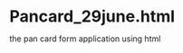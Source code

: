 # Pancard_29june.html
the pan card form application using html

<!DOCTYPE html>
<html lang="en">
<head>
    <meta charset="UTF-8">
    <meta http-equiv="X-UA-Compatible" content="IE=edge">
    <meta name="viewport" content="width=device-width, initial-scale=1.0">
    <title>Pan_Card Application Form</title>
    <style>
span{
    color:red;
}
table,th,td{
    border: 1px solid black;
    border-collapse: collapse;
}
*{
    margin:0px;
}

    </style>
    


</head>

<body>
  <div style = "background-color: rgb(204, 204, 146);">
  <div style = "background-color: orange; color:white;">
    <h4 style="text-align: center;">Request for New Pan Card /and Changes or Correction in Pan Data</h4>
    <p style="font-style: italic;font-weight: lighter; text-align: center;">Fields marked with <span>*</span>(asterik) are mandatory. To avoid mistakes please refer <span>guidelines and instructions</span></p>
</div>

<div style = "font-weight: bold;">
    <table width="100%">
        <tr>
            <td></td>
            <td>
            <span>*</span>Whether Citizen Of India
            <label for="ye" style="padding-left: 90px;font-weight: lighter;">Yes</label>
            <input type="radio" name ="" id = "ye">
            <label for="na" style="padding-left: 30px;font-weight: lighter;">No</label>
            <input type="radio" name ="" id = "na">
            </td>
        </tr>
        <tr>
            <td style="width:1% ;padding : 5px;"><input type="checkbox" name="" id=""></td>
            <td> 
            1. Name
            </td>
        </tr>
        <tr>
            <td></td>
            <td>
                Title 
                <label for="mr" style="padding-left: 40px;font-weight: lighter;">Shri/Mr</label>
                <input type="radio" name ="" id="mr">
                <label for="mrs" style="padding-left: 40px;font-weight: lighter;">Smt/Mrs</label>
                <input type="radio" name ="" id="mrs">
                <label for="ms" style="padding-left: 40px;font-weight: lighter;">Kumari/Ms</label>
                <input type="radio" name ="" id="ms">
            </td>
        </tr>
        <tr>
            <td></td>
            <td>
                <div style="width: auto;">
                <div style="display: inline-block;">
                    <label for="surname"> Last Name/Surname</label><br>
                    <input type="text" name = "" id="surname" >
                </div>
                <div style="display: inline-block; padding-left: 300px;">
                    <label for="firstname" > First Name</label><br>
                    <input type="text" name = "" id="firstname" >
                </div>
                <div style="display: inline-block; padding-left: 300px;">
                    <label for="midname" > Middle Name</label><br>
                    <input type="text" name = "" id="midname" >
                </div>
                </div>
             </td>
        </tr>
        <tr>
            <td></td>
            <td>
                <label for="nameoncard" > <span>*</span>Name as you would like it printed on the card
                <label for ="nameoncard" style="color: blue;">(Prefix like Shri, Smt, Kumari, Late, Dr, CA, Ms, Mr, Mrs, M/s, Alias etc are not allowed)</label><br>
                <input type="text" name = "" id="nameoncard"style="padding-left: 150px;" > 
            </td>
        </tr>
        <tr>
            <td></td>
            <td>
                Details of the Parents.
                <label for ="parentdetails" style="color: blue;">(Prefix like Shri, Smt, Kumari, Late, Dr, CA, Ms, Mr, Mrs, M/s, Alias etc are not allowed)</label><br>    
            </td>
        </tr>
        <tr>
            <td></td>
            <td>
                Whether mother is single parent and you wish to apply for PAN by furnishing the name of your<br> 
                mother only
            </td>
            <td>
                <label for="ye">Yes</label>
                <input type="radio" name = "" id="ye">
                <label for="na">No</label>
                <input type="radio" name = "" id="na">
                
            </td>
        </tr>
        <tr>
            <td style="width:1% ;padding : 5px;"><input type="checkbox" name="" id=""></td>
        <td>
            <span>*</span>Father's Name
            <label for="fathername" style="color: blue;">(Mandatory field. Even married women should give fathers only)
        </td>
        </tr>
        <tr>
            <td></td>
            <td>
                <div style="width: auto;">
                    <div style="display: inline-block;">
                        <label for="surname"> Last Name/Surname</label><br>
                        <input type="text" name = "" id="surname">
                    </div>
                    <div style="display: inline-block; padding-left: 300px;">
                        <label for="firstname" > First Name</label><br>
                        <input type="text" name = "" id="firstname" >
                    </div>
                    <div style="display: inline-block; padding-left: 300px;">
                        <label for="midname" > Middle Name</label><br>
                        <input type="text" name = "" id="midname" >
                    </div>
                    </div>
            </td>
        </tr>
        <tr>
            <td style="width:1% ;padding : 5px;"><input type="checkbox" name="" id=""></td>
        <td>
            <label for="mothersname" style="color: blue;">Mother's Name(This field is Optional)</label>
        </td>
        </tr>
        <tr>
            <td></td>
            <td>
                <div style="width: auto;">
                    <div style="display: inline-block;">
                        <label for="surname"> Last Name/Surname</label><br>
                        <input type="text" name = "" id="surname">
                    </div>
                    <div style="display: inline-block; padding-left: 300px;">
                        <label for="firstname" > First Name</label><br>
                        <input type="text" name = "" id="firstname" >
                    </div>
                    <div style="display: inline-block; padding-left: 300px;">
                        <label for="midname" > Middle Name</label><br>
                        <input type="text" name = "" id="midname" >
                    </div>
                    </div> 
            </td>
        </tr>
        <tr>
            <td></td>
            <td>
                <span>*</span>4. Select Parent name which is to be printed on the card<br>
                <label for ="par" style="color: blue;">(In case no option is provided then PAN card will be issued with Father's Name)</label>
            </td>
            <td>
                <label for="dad">Father's Name</label>
                <input type="radio" name=" " id="dad">
                <label for="mom" style="padding-left: 30px;">Mother's Name</label>
                <input type="radio" name=" " id="mom">
            </td>
        </tr>
        <tr>
            <td style="width:1% ;padding : 5px;"><input type="checkbox" name="" id=""></td>
            <td>
               <span>*</span>5. Date of Birth / Incorporation / Agreement / Partnership<br>
               or Trust Deed / Formation of Body of Individuals /<br>
               Association of Persons
            </td>
            <td>
                <label for = "dob" >MM DD YYYY</label><br>
                <input type="date" name ="" id="dob">
            </td>
        </tr>
        <tr>
            <td style="width:1% ;padding : 5px;"><input type="checkbox" name="" id=""></td>
            <td>
                <span>*</span>6. Gender
            </td>
            <td>
                <label for="male">Male</label>
                <input type="radio" name=" " id="male" >
                <label for="female" style="padding-left: 20px;">Female</label>
                <input type="radio" name=" " id="female">
                <label for="trans" style="padding-left: 20px;">TransGender</label>
                <input type="radio" name=" " id="trans">
            </td>
        </tr>
        <tr>
            <td style="width:1%; padding : 5px;"><input type="checkbox" name="" id=""></td>
            <td>
                7. Photo Mismatch
            </td>
        </tr>
    </tr>
    <tr>
        <td style="width:1%; padding : 5px;"><input type="checkbox" name="" id=""></td>
        <td>
            8. Signature Mismatch
        </td>
    </tr>
    <tr>
        <td style="width:1%; padding : 5px;"><input type="checkbox" name="" id=""></td>
        <td>
            <span>*</span>9. Address for Communication
        </td>
        <td>
            <label for="home">Residential</label>
            <input type="radio" name=" " id="home" >
            <label for="off" style="padding-left: 20px;">Office</label>
            <input type="radio" name=" " id="off">
        </td>
    </tr>
    <tr>
        <td></td>
        <td>
            <label for ="officename">Office Name <i>(to be filled only in case of Office Address)</i></label>
               
        </td>
        <td>
            <input type = "text" name =" " id="officename">
        </td>
    </tr>
    <tr>
        <td></td>
        <td>
            <label for ="address">Flat / Door / Block No.</label> 
        </td>
        <td>
            <input type = "text" name =" " id="address">
        </td>
    </tr>
    <tr>
        <td></td>
        <td>
            <label for ="area">Name of Premises / Building / Village</label> 
        </td>
        <td>
            <input type = "text" name =" " id="area">
        </td>
    </tr>
    <tr>
        <td></td>
        <td>
            <label for ="street">Road / Street / Lane /Post Office</label> 
        </td>
        <td>
            <input type = "text" name =" " id="street">
        </td>
    </tr>
    <tr>
        <td></td>
        <td>
            <label for ="taluk">Area / Taluk / Locality / Sub-Division </label> 
        </td>
        <td>
            <input type = "text" name =" " id="taluk">
        </td>
    </tr>
    <tr>
        <td></td>
        <td>
            <label for ="city">Town / City / District</label> 
        </td>
        <td>
            <input type = "text" name =" " id="city">
        </td>
    </tr>
    <tr>
        <td></td>
        <td>
            <label for ="state">State / Union Territory</label> 
        </td>
        <td>
            <input type ="text" name =" " id="State">
        </td>
    </tr>
    <tr>
        <td></td>
        <td>
            <label for ="pin">PIN <i>(indicating PIN is Mandatory)</i> </label> 
        </td>
        <td>
            <input type ="text" name =" " id="pin">
        </td>
    </tr>
    <tr>
        <td></td>
        <td>
            <label for ="country">Country</label> 
        </td>
        <td>
            <input type ="select" name =" " id="country">
        </td>
    </tr>
    <tr>
        <td></td>
        <td>
            <label for ="zip">Zip</label> 
        </td>
        <td>
            <input type ="text" name =" " id="zip">
        </td>
    </tr>
    <tr>
        <td style="width : 1px;padding : 5px;"><input type="checkbox" name= " " id=" "> </td>
        <td>
            10. If you desire to update your other address, give required details and submit proof of other address also.
        </td>
    </tr>
    <tr>
        <td style="width : 1px;padding : 5px;"><input type="checkbox" name= " " id=" "> </td>
        <td>
            <span>*</span> 11. Telephone Number<br>(Country code is compulsory)
        </td>
        </tr>


        
    </table>
</div>

